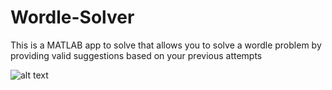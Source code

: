 # Wordle-Solver
This is a MATLAB app to solve that allows you to solve a wordle problem by providing valid suggestions based on your previous attempts

![alt text](https://github.com/cwey/Wordle-Solver/blob/main/WordGameCoverImage.png)
